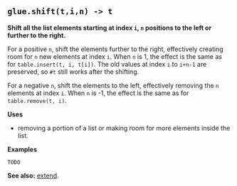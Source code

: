 ## `glue.shift(t,i,n) -> t` ##

**Shift all the list elements starting at index `i`, `n` positions to the left or further to the right.**

For a positive `n`, shift the elements further to the right, effectively creating room for `n` new elements at index `i`. When `n` is 1, the effect is the same as for `table.insert(t, i, t[i])`. The old values at index `i` to `i+n-1` are preserved, so `#t` still works after the shifting.

For a negative `n`, shift the elements to the left, effectively removing the `n` elements at index `i`. When `n` is -1, the effect is the same as for `table.remove(t, i)`.

**Uses**
  * removing a portion of a list or making room for more elements inside the list.

**Examples**

```
TODO
```

**See also:** [extend](extend.md).